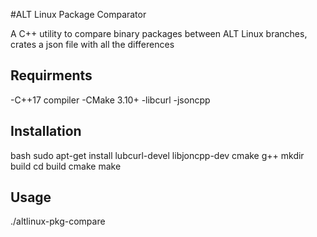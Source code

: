 #ALT Linux Package Comparator

A C++ utility to compare binary packages between ALT Linux branches, crates a json file with all the differences

## Requirments

-C++17 compiler
-CMake 3.10+
-libcurl
-jsoncpp

## Installation


bash
sudo apt-get install lubcurl-devel libjoncpp-dev cmake g++
mkdir build
cd build
cmake
make

## Usage
./altlinux-pkg-compare
